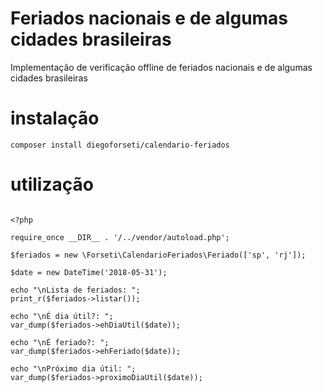 # Feriados nacionais e de algumas cidades brasileiras

Implementação de verificação offline de feriados nacionais e de algumas cidades brasileiras

# instalação

`composer install diegoforseti/calendario-feriados`

# utilização

```

<?php

require_once __DIR__ . '/../vendor/autoload.php';

$feriados = new \Forseti\CalendarioFeriados\Feriado(['sp', 'rj']);

$date = new DateTime('2018-05-31');

echo "\nLista de feriados: ";
print_r($feriados->listar());

echo "\nÉ dia útil?: ";
var_dump($feriados->ehDiaUtil($date));

echo "\nÉ feriado?: ";
var_dump($feriados->ehFeriado($date));

echo "\nPróximo dia útil: ";
var_dump($feriados->proximoDiaUtil($date));

```
